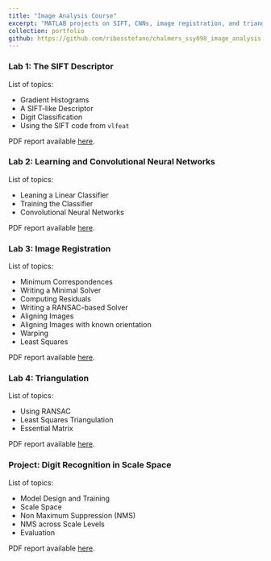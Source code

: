 ```yaml
---
title: "Image Analysis Course"
excerpt: "MATLAB projects on SIFT, CNNs, image registration, and triangulation.<br/><br/><img src='/images/courses/Image_Analysis_500x300.png'>"
collection: portfolio
github: https://github.com/ribesstefano/chalmers_ssy098_image_analysis
---
```


### Lab 1: The SIFT Descriptor

List of topics:

- Gradient Histograms
- A SIFT-like Descriptor
- Digit Classification
- Using the SIFT code from `vlfeat`

PDF report available [here](https://github.com/ribesstefano/chalmers_ssy098_image_analysis/tree/main/reports/lab1.pdf).

### Lab 2: Learning and Convolutional Neural Networks

List of topics:

- Leaning a Linear Classifier
- Training the Classifier
- Convolutional Neural Networks

PDF report available [here](https://github.com/ribesstefano/chalmers_ssy098_image_analysis/tree/main/reports/lab2.pdf).

### Lab 3: Image Registration

List of topics:

- Minimum Correspondences
- Writing a Minimal Solver
- Computing Residuals
- Writing a RANSAC-based Solver
- Aligning Images
- Aligning Images with known orientation
- Warping
- Least Squares

PDF report available [here](https://github.com/ribesstefano/chalmers_ssy098_image_analysis/tree/main/reports/lab3.pdf).

### Lab 4: Triangulation

List of topics:

- Using RANSAC
- Least Squares Triangulation
- Essential Matrix

PDF report available [here](https://github.com/ribesstefano/chalmers_ssy098_image_analysis/tree/main/reports/lab4.pdf).

### Project: Digit Recognition in Scale Space

List of topics:

- Model Design and Training
- Scale Space
- Non Maximum Suppression (NMS)
- NMS across Scale Levels
- Evaluation

PDF report available [here](https://github.com/ribesstefano/chalmers_ssy098_image_analysis/tree/main/reports/SSY098_Image_Analysis_Project.pdf).
